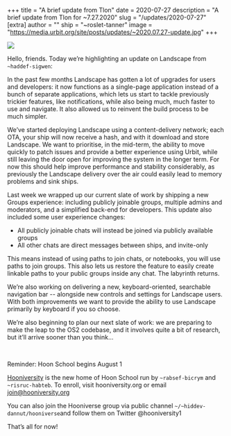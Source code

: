+++
title = "A brief update from Tlon"
date = 2020-07-27
description = "A brief update from Tlon for ~7.27.2020"
slug = "/updates/2020-07-27"
[extra]
author = ""
ship = "~roslet-tanner"
image = "https://media.urbit.org/site/posts/updates/~2020.07.27-update.jpg"
+++

![](https://media.urbit.org/site/posts/updates/~2020.07.27-update.jpg)

Hello, friends. Today we’re highlighting an update on Landscape from `~haddef-sigwen`:

In the past few months Landscape has gotten a lot of upgrades for users and developers: it now functions as a single-page application instead of a bunch of separate applications, which lets us start to tackle previously trickier features, like notifications, while also being much, much faster to use and navigate. It also allowed us to reinvent the build process to be much simpler.

We’ve started deploying Landscape using a content-delivery network; each OTA, your ship will now receive a hash, and with it download and store Landscape. We want to prioritise, in the mid-term, the ability to move quickly to patch issues and provide a better experience using Urbit, while still leaving the door open for improving the system in the longer term. For now this should help improve performance and stability considerably, as previously the Landscape delivery over the air could easily lead to memory problems and sink ships.

Last week we wrapped up our current slate of work by shipping a new Groups experience: including publicly joinable groups, multiple admins and moderators, and a simplified back-end for developers. This update also included some user experience changes:

- All publicly joinable chats will instead be joined via publicly available groups
- All other chats are direct messages between ships, and invite-only

This means instead of using paths to join chats, or notebooks, you will use paths to join groups. This also lets us restore the feature to easily create linkable paths to your public groups inside any chat. The labyrinth returns.

We’re also working on delivering a new, keyboard-oriented, searchable navigation bar -- alongside new controls and settings for Landscape users. With both improvements we want to provide the ability to use Landscape primarily by keyboard if you so choose.

We’re also beginning to plan our next slate of work: we are preparing to make the leap to the OS2 codebase, and it involves quite a bit of research, but it’ll arrive sooner than you think…

<br>

Reminder: Hoon School begins August 1
 
[Hooniversity](https://hooniversity.org/) is the new home of Hoon School run by `~rabsef-bicrym` and `~risruc-habteb`. To enroll, visit hooniversity.org or email join@hooniversity.org
 
You can also join the Hooniverse group via public channel `~/~hiddev-dannut/hooniverse`and follow them on Twitter @hooniversity1
 
That’s all for now!
